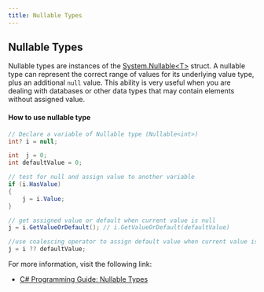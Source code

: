 ```yaml
---
title: Nullable Types
---
```


## Nullable Types
Nullable types are instances of the [System.Nullable\<T\>](https://docs.microsoft.com/en-us/dotnet/api/system.nullable-1) struct. 
A nullable type can represent the correct range of values for its underlying value type, plus an additional `null` value.
This ability is very useful when you are dealing with databases or other data types that may contain elements without assigned value.

#### How to use nullable type
```csharp
// Declare a variable of Nullable type (Nullable<int>)
int? i = null;

int  j = 0;
int defaultValue = 0;

// test for null and assign value to another variable
if (i.HasValue)
{
    j = i.Value;
}

// get assigned value or default when current value is null
j = i.GetValueOrDefault(); // i.GetValueOrDefault(defaultValue)

//use coalescing operator to assign default value when current value is null
j = i ?? defaultValue;

```

For more information, visit the following link:
- [C# Programming Guide: Nullable Types](https://docs.microsoft.com/en-us/dotnet/csharp/programming-guide/nullable-types/)
